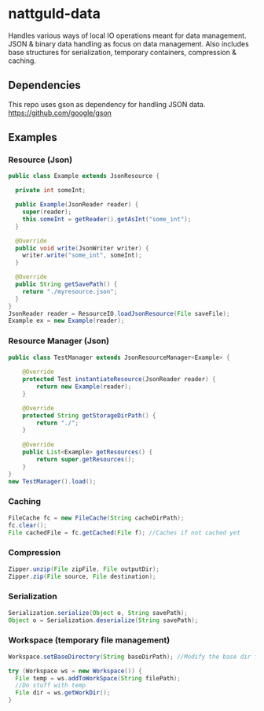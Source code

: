 # nattguld-data
Handles various ways of local IO operations meant for data management.
JSON & binary data handling as focus on data management.
Also includes base structures for serialization, temporary containers, compression & caching.

## Dependencies
This repo uses gson as dependency for handling JSON data.
https://github.com/google/gson

## Examples
### Resource (Json)
```java
public class Example extends JsonResource {

  private int someInt;

  public Example(JsonReader reader) {
    super(reader);
    this.someInt = getReader().getAsInt("some_int");
  }

  @Override
  public void write(JsonWriter writer) {
    writer.write("some_int", someInt);
  }

  @Override
  public String getSavePath() {
    return "./myresource.json";
  }
}
JsonReader reader = ResourceIO.loadJsonResource(File saveFile);
Example ex = new Example(reader);
```

### Resource Manager (Json)
```java
public class TestManager extends JsonResourceManager<Example> {
	
	@Override
	protected Test instantiateResource(JsonReader reader) {
		return new Example(reader);
	}

	@Override
	protected String getStorageDirPath() {
		return "./";
	}
	
	@Override
	public List<Example> getResources() {
		return super.getResources();
	}
}
new TestManager().load();
```

### Caching
```java
FileCache fc = new FileCache(String cacheDirPath);
fc.clear();
File cachedFile = fc.getCached(File f); //Caches if not cached yet
```

### Compression
```java
Zipper.unzip(File zipFile, File outputDir);
Zipper.zip(File source, File destination);
```

### Serialization
```java
Serialization.serialize(Object o, String savePath);
Object o = Serialization.deserialize(String savePath);
```

### Workspace (temporary file management)
```java
Workspace.setBaseDirectory(String baseDirPath); //Modify the base dir for the temporary files

try (Workspace ws = new Workspace()) {
  File temp = ws.addToWorkSpace(String filePath);
  //Do stuff with temp
  File dir = ws.getWorkDir();
}
```
